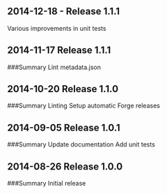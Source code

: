 ## 2014-12-18 - Release 1.1.1

  Various improvements in unit tests

## 2014-11-17 Release 1.1.1
###Summary
Lint metadata.json

## 2014-10-20 Release 1.1.0
###Summary
Linting
Setup automatic Forge releases

## 2014-09-05 Release 1.0.1
###Summary
Update documentation
Add unit tests

## 2014-08-26 Release 1.0.0
###Summary
Initial release

